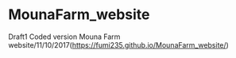 # MounaFarm_website
Draft1
Coded version Mouna Farm website/11/10/2017(https://fumi235.github.io/MounaFarm_website/)

